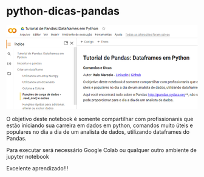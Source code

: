 # python-dicas-pandas


![ScreenShot](img.png)

O objetivo deste notebook é somente compartilhar com profissionanis que estão iniciando sua carreira em dados em python, comandos muito úteis e populares no dia a dia de um analista de dados, utilizando dataframes do Pandas.

Para executar será necessário Google Colab ou qualquer outro ambiente de jupyter notebook 

Excelente aprendizado!!!
